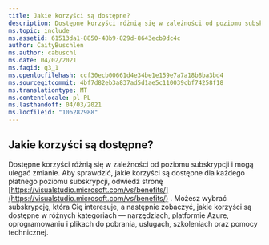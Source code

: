 ```yaml
---
title: Jakie korzyści są dostępne?
description: Dostępne korzyści różnią się w zależności od poziomu subskrypcji i mogą ulegać zmianie. Aby sprawdzić, jakie korzyści są dostępne dla poszczególnych poziomów...
ms.topic: include
ms.assetid: 61513da1-8850-48b9-829d-8643ecb9dc4c
author: CaityBuschlen
ms.author: cabuschl
ms.date: 04/02/2021
ms.faqid: q3_1
ms.openlocfilehash: ccf30ecb00661d4e34be1e159e7a7a18b8ba3bd4
ms.sourcegitcommit: 4bf7d82eb3a837ad5d1ae5c110039cbf74258f18
ms.translationtype: MT
ms.contentlocale: pl-PL
ms.lasthandoff: 04/03/2021
ms.locfileid: "106282988"
---
```

## <a name="what-benefits-are-available"></a>Jakie korzyści są dostępne?

Dostępne korzyści różnią się w zależności od poziomu subskrypcji i mogą ulegać zmianie. Aby sprawdzić, jakie korzyści są dostępne dla każdego płatnego poziomu subskrypcji, odwiedź stronę [https://visualstudio.microsoft.com/vs/benefits/](https://visualstudio.microsoft.com/vs/benefits/) . Możesz wybrać subskrypcję, która Cię interesuje, a następnie zobaczyć, jakie korzyści są dostępne w różnych kategoriach — narzędziach, platformie Azure, oprogramowaniu i plikach do pobrania, usługach, szkoleniach oraz pomocy technicznej.
